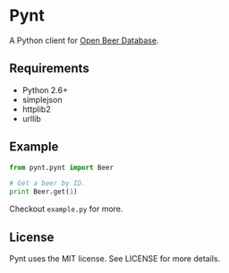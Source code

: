 # Pynt

A Python client for [Open Beer Database](https://github.com/openbeerdatabase/openbeerdatabase).

## Requirements

* Python 2.6+
* simplejson
* httplib2
* urllib

## Example

~~~ python
from pynt.pynt import Beer

# Get a beer by ID.
print Beer.get(1)
~~~

Checkout `example.py` for more.

## License

Pynt uses the MIT license. See LICENSE for more details.

